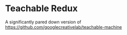 # Teachable Redux

A significantly pared down version of https://github.com/googlecreativelab/teachable-machine
